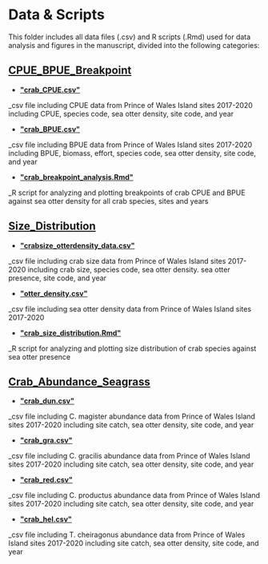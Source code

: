 # Data & Scripts

This folder includes all data files (.csv) and R scripts (.Rmd) used for data analysis and figures in the manuscript, divided into the following categories:

## [CPUE_BPUE_Breakpoint](CPUE_BPUE_Breakpoint)

* [**"crab_CPUE.csv"**](CPUE_BPUE_Breakpoint/crab_CPUE.csv)

_csv file including CPUE data from Prince of Wales Island sites 2017-2020 including CPUE, species code, sea otter density, site code, and year

* [**"crab_BPUE.csv"**](CPUE_BPUE_Breakpoint/crab_BPUE.csv)

_csv file including BPUE data from Prince of Wales Island sites 2017-2020 including BPUE, biomass, effort, species code, sea otter density, site code, and year

* [**"crab_breakpoint_analysis.Rmd"**](CPUE_BPUE_Breakpoint/crab_breakpoint_analysis.Rmd)

_R script for analyzing and plotting breakpoints of crab CPUE and BPUE against sea otter density for all crab species, sites and years

## [Size_Distribution](Size_Distribution)

* [**"crabsize_otterdensity_data.csv"**](Size_Distribution/crabsize_otterdensity_data.csv)

_csv file including crab size data from Prince of Wales Island sites 2017-2020 including crab size, species code, sea otter density. sea otter presence, site code, and year

* [**"otter_density.csv"**](Size_Distribution/otter_density.csv)

_csv file including sea otter density data from Prince of Wales Island sites 2017-2020 

* [**"crab_size_distribution.Rmd"**](Size_Distribution/crab_size_distribution.Rmd)

_R script for analyzing and plotting size distribution of crab species against sea otter presence

## [Crab_Abundance_Seagrass](Crab_Abundance_Seagrass)
* [**"crab_dun.csv"**](Crab_Abundance_Seagrass/crab_dun.csv)

_csv file including C. magister abundance data from Prince of Wales Island sites 2017-2020 including site catch, sea otter density, site code, and year

* [**"crab_gra.csv"**](Crab_Abundance_Seagrass/crab_gra.csv)

_csv file including C. gracilis abundance data from Prince of Wales Island sites 2017-2020 including site catch, sea otter density, site code, and year

* [**"crab_red.csv"**](Crab_Abundance_Seagrass/crab_red.csv)

_csv file including C. productus abundance data from Prince of Wales Island sites 2017-2020 including site catch, sea otter density, site code, and year

* [**"crab_hel.csv"**](Crab_Abundance_Seagrass/crab_hel.csv)

_csv file including T. cheiragonus abundance data from Prince of Wales Island sites 2017-2020 including site catch, sea otter density, site code, and year

